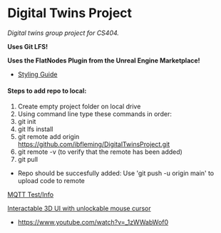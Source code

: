 # Digital Twins Project
*Digital twins group project for CS404.*

**Uses Git LFS!**

**Uses the FlatNodes Plugin from the Unreal Engine Marketplace!**

- [Styling Guide](https://github.com/Allar/ue5-style-guide?tab=readme-ov-file)

#### Steps to add repo to local:
1. Create empty project folder on local drive
2. Using command line type these commands in order:
3. git init
4. git lfs install
5. git remote add origin https://github.com/ibfleming/DigitalTwinsProject.git
6. git remote -v (to verify that the remote has been added)
7. git pull
- Repo should be succesfully added: Use 'git push -u origin main' to upload code to remote

[MQTT Test/Info](https://test.mosquitto.org/)

[Interactable 3D UI with unlockable mouse cursor](https://randomcreations.wtf/b/interactive-3d-ui-with-unlockable-mouse-cursor/)
- https://www.youtube.com/watch?v=_1zWWabWof0
